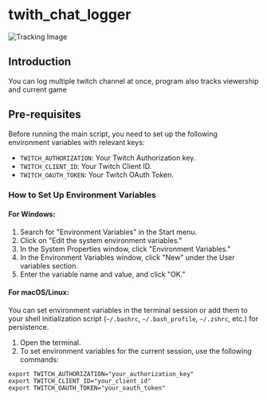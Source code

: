 # twith_chat_logger

![Tracking Image](https://fe7d-93-136-19-78.ngrok-free.app/tracking.png?repo=repository-name)
     
## Introduction

You can log multiple twitch channel at once, program also tracks viewership and current game

## Pre-requisites

Before running the main script, you need to set up the following environment variables with relevant keys:

- `TWITCH_AUTHORIZATION`: Your Twitch Authorization key.
- `TWITCH_CLIENT_ID`: Your Twitch Client ID.
- `TWITCH_OAUTH_TOKEN`: Your Twitch OAuth Token.

### How to Set Up Environment Variables

#### For Windows:

1. Search for "Environment Variables" in the Start menu.
2. Click on "Edit the system environment variables."
3. In the System Properties window, click "Environment Variables."
4. In the Environment Variables window, click "New" under the User variables section.
5. Enter the variable name and value, and click "OK."

#### For macOS/Linux:

You can set environment variables in the terminal session or add them to your shell initialization script (`~/.bashrc`, `~/.bash_profile`, `~/.zshrc`, etc.) for persistence.

1. Open the terminal.
2. To set environment variables for the current session, use the following commands:

```shell
export TWITCH_AUTHORIZATION="your_authorization_key"
export TWITCH_CLIENT_ID="your_client_id"
export TWITCH_OAUTH_TOKEN="your_oauth_token"
